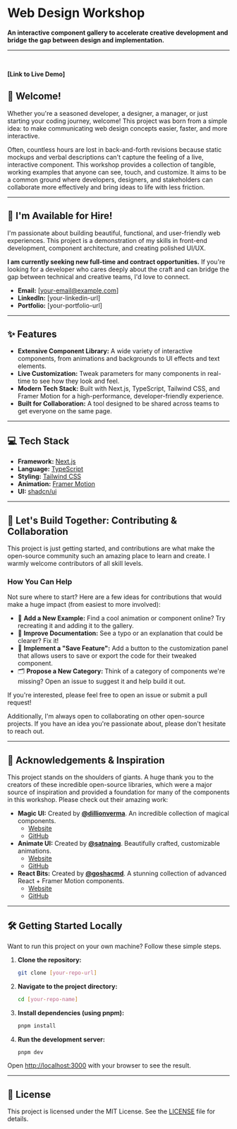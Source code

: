 # Web Design Workshop

**An interactive component gallery to accelerate creative development and bridge the gap between design and implementation.**

---

<br/>

**[Link to Live Demo]** <br/>

## 👋 Welcome!

Whether you're a seasoned developer, a designer, a manager, or just starting your coding journey, welcome! This project was born from a simple idea: to make communicating web design concepts easier, faster, and more interactive.

Often, countless hours are lost in back-and-forth revisions because static mockups and verbal descriptions can't capture the feeling of a live, interactive component. This workshop provides a collection of tangible, working examples that anyone can see, touch, and customize. It aims to be a common ground where developers, designers, and stakeholders can collaborate more effectively and bring ideas to life with less friction.

---

## 🚀 I'm Available for Hire!

I'm passionate about building beautiful, functional, and user-friendly web experiences. This project is a demonstration of my skills in front-end development, component architecture, and creating polished UI/UX.

**I am currently seeking new full-time and contract opportunities.** If you're looking for a developer who cares deeply about the craft and can bridge the gap between technical and creative teams, I'd love to connect.

-   **Email:** [your-email@example.com]
-   **LinkedIn:** [your-linkedin-url]
-   **Portfolio:** [your-portfolio-url]

---

## ✨ Features

-   **Extensive Component Library:** A wide variety of interactive components, from animations and backgrounds to UI effects and text elements.
-   **Live Customization:** Tweak parameters for many components in real-time to see how they look and feel.
-   **Modern Tech Stack:** Built with Next.js, TypeScript, Tailwind CSS, and Framer Motion for a high-performance, developer-friendly experience.
-   **Built for Collaboration:** A tool designed to be shared across teams to get everyone on the same page.

---

## 💻 Tech Stack

-   **Framework:** [Next.js](https://nextjs.org/)
-   **Language:** [TypeScript](https://www.typescriptlang.org/)
-   **Styling:** [Tailwind CSS](https://tailwindcss.com/)
-   **Animation:** [Framer Motion](https://www.framer.com/motion/)
-   **UI:** [shadcn/ui](https://ui.shadcn.com/)

---

## 🤝 Let's Build Together: Contributing & Collaboration

This project is just getting started, and contributions are what make the open-source community such an amazing place to learn and create. I warmly welcome contributors of all skill levels.

### How You Can Help

Not sure where to start? Here are a few ideas for contributions that would make a huge impact (from easiest to more involved):

-   🎨 **Add a New Example:** Find a cool animation or component online? Try recreating it and adding it to the gallery.
-   📝 **Improve Documentation:** See a typo or an explanation that could be clearer? Fix it!
-   💾 **Implement a "Save Feature":** Add a button to the customization panel that allows users to save or export the code for their tweaked component.
-   🗂️ **Propose a New Category:** Think of a category of components we're missing? Open an issue to suggest it and help build it out.

If you're interested, please feel free to open an issue or submit a pull request!

Additionally, I'm always open to collaborating on other open-source projects. If you have an idea you're passionate about, please don't hesitate to reach out.

---

## 🙏 Acknowledgements & Inspiration

This project stands on the shoulders of giants. A huge thank you to the creators of these incredible open-source libraries, which were a major source of inspiration and provided a foundation for many of the components in this workshop. Please check out their amazing work:

-   **Magic UI:** Created by **[@dillionverma](https://twitter.com/dillionverma)**. An incredible collection of magical components.
    -   [Website](https://magicui.design/)
    -   [GitHub](https://github.com/magicui/magicui)
-   **Animate UI:** Created by **[@satnaing](https://twitter.com/satnaing)**. Beautifully crafted, customizable animations.
    -   [Website](https://animate-ui.vercel.app/)
    -   [GitHub](https://github.com/satnaing/animate-ui)
-   **React Bits:** Created by **[@goshacmd](https://twitter.com/goshacmd)**. A stunning collection of advanced React + Framer Motion components.
    -   [Website](https://react-bits.com/)
    -   [GitHub](https://github.com/goshacmd/react-bits)

---

## 🛠️ Getting Started Locally

Want to run this project on your own machine? Follow these simple steps.

1.  **Clone the repository:**
    ```bash
    git clone [your-repo-url]
    ```
2.  **Navigate to the project directory:**
    ```bash
    cd [your-repo-name]
    ```
3.  **Install dependencies (using pnpm):**
    ```bash
    pnpm install
    ```
4.  **Run the development server:**
    ```bash
    pnpm dev
    ```

Open [http://localhost:3000](http://localhost:3000) with your browser to see the result.

---

## 📜 License

This project is licensed under the MIT License. See the [LICENSE](LICENSE) file for details.

